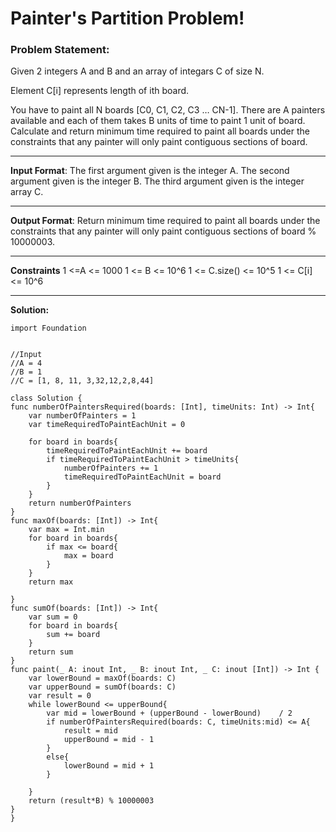 #  Painter's Partition Problem!
### Problem Statement:
Given 2 integers A and B and an array of integars C of size N.

Element C[i] represents length of ith board.

You have to paint all N boards [C0, C1, C2, C3 … CN-1]. There are A painters available and each of them takes B units of time to paint 1 unit of board. 
Calculate and return minimum time required to paint all boards under the constraints that any painter will only paint contiguous sections of board.

---
**Input Format**:
The first argument given is the integer A.
The second argument given is the integer B.
The third argument given is the integer array C.

---
**Output Format**:
Return minimum time required to paint all boards under the constraints that any painter will only paint contiguous sections of board % 10000003.

---
**Constraints**
1 <=A <= 1000
1 <= B <= 10^6
1 <= C.size() <= 10^5
1 <= C[i] <= 10^6

---
**Solution:**

    import Foundation


	//Input 
	//A = 4
	//B = 1
	//C = [1, 8, 11, 3,32,12,2,8,44]

	class Solution {
    func numberOfPaintersRequired(boards: [Int], timeUnits: Int) -> Int{
        var numberOfPainters = 1
        var timeRequiredToPaintEachUnit = 0
        
        for board in boards{
            timeRequiredToPaintEachUnit += board
            if timeRequiredToPaintEachUnit > timeUnits{
                numberOfPainters += 1
                timeRequiredToPaintEachUnit = board
            }
        }
        return numberOfPainters
    }
    func maxOf(boards: [Int]) -> Int{
        var max = Int.min
        for board in boards{
            if max <= board{
                max = board
            }
        }
        return max
        
    }
    func sumOf(boards: [Int]) -> Int{
        var sum = 0
        for board in boards{
            sum += board
        }
        return sum
    }
    func paint(_ A: inout Int, _ B: inout Int, _ C: inout [Int]) -> Int {
        var lowerBound = maxOf(boards: C)
        var upperBound = sumOf(boards: C)
        var result = 0
        while lowerBound <= upperBound{
            var mid = lowerBound + (upperBound - lowerBound) 	/ 2
            if numberOfPaintersRequired(boards: C, timeUnits:mid) <= A{
                result = mid
                upperBound = mid - 1
            }
            else{
                lowerBound = mid + 1
            }
            
        }
        return (result*B) % 10000003
    }
	}
